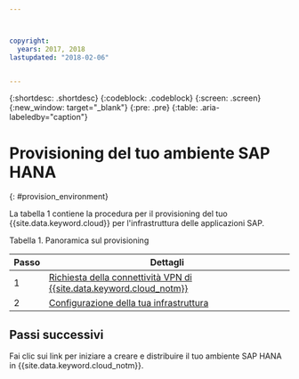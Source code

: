 ```yaml
---



copyright:
  years: 2017, 2018
lastupdated: "2018-02-06"


---
```


{:shortdesc: .shortdesc}
{:codeblock: .codeblock}
{:screen: .screen}
{:new_window: target="_blank"}
{:pre: .pre}
{:table: .aria-labeledby="caption"}


# Provisioning del tuo ambiente SAP HANA
{: #provision_environment}

La tabella 1 contiene la procedura per il provisioning del tuo {{site.data.keyword.cloud}} per l'infrastruttura delle applicazioni SAP. 

Tabella 1. Panoramica sul provisioning

| Passo | Dettagli |
| --- | --- |
| 1 | [Richiesta della connettività VPN di {{site.data.keyword.cloud_notm}} ](/docs/infrastructure/sap-hana/hana-requesting-setting-up-VPN.html) |
| 2 | [Configurazione della tua infrastruttura](/docs/infrastructure/sap-hana/hana-setting-up-infrastructure.html) |

## Passi successivi

Fai clic sui link per iniziare a creare e distribuire il tuo ambiente SAP HANA in {{site.data.keyword.cloud_notm}}.
